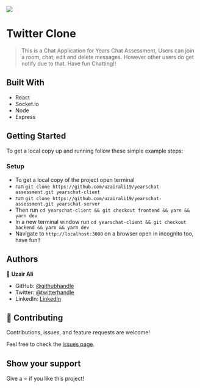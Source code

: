 ![](https://img.shields.io/badge/Microverse-blueviolet)

# Twitter Clone

> This is a Chat Application for Years Chat Assessment, Users can join a room, chat, edit and delete messages. However other users do get notify due to that. Have fun Chatting!!


## Built With

- React
- Socket.io
- Node
- Express

## Getting Started

To get a local copy up and running follow these simple example steps:

### Setup

- To get a local copy of the project open terminal
- run `git clone https://github.com/uzairali19/yearschat-assessment.git yearschat-client`
- run `git clone https://github.com/uzairali19/yearschat-assessment.git yearschat-server`
- Then run `cd yearschat-client && git checkout frontend && yarn && yarn dev`
- In a new terminal window run `cd yearschat-client && git checkout backend && yarn && yarn dev`
- Navigate to `http://localhost:3000` on a browser open in incognito too, have fun!!
## Authors

👤 **Uzair Ali**

- GitHub: [@githubhandle](https://github.com/uzairali19)
- Twitter: [@twitterhandle](https://twitter.com/Uzairali751)
- LinkedIn: [LinkedIn](https://www.linkedin.com/in/uzairali19/)

## 🤝 Contributing

Contributions, issues, and feature requests are welcome!

Feel free to check the [issues page](https://github.com/uzairali19/yearschat-assessment/issues/).

## Show your support

Give a ⭐️ if you like this project!